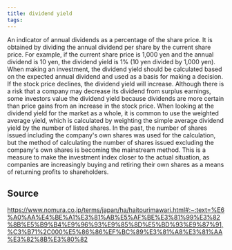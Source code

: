 ```yaml
---
title: dividend yield
tags: 
---
```


An indicator of annual dividends as a percentage of the share price. It is obtained by dividing the annual dividend per share by the current share price. For example, if the current share price is 1,000 yen and the annual dividend is 10 yen, the dividend yield is 1% (10 yen divided by 1,000 yen). When making an investment, the dividend yield should be calculated based on the expected annual dividend and used as a basis for making a decision. If the stock price declines, the dividend yield will increase. Although there is a risk that a company may decrease its dividend from surplus earnings, some investors value the dividend yield because dividends are more certain than price gains from an increase in the stock price. When looking at the dividend yield for the market as a whole, it is common to use the weighted average yield, which is calculated by weighting the simple average dividend yield by the number of listed shares. In the past, the number of shares issued including the company's own shares was used for the calculation, but the method of calculating the number of shares issued excluding the company's own shares is becoming the mainstream method. This is a measure to make the investment index closer to the actual situation, as companies are increasingly buying and retiring their own shares as a means of returning profits to shareholders.

## Source
https://www.nomura.co.jp/terms/japan/ha/haitourimawari.html#:~:text=%E6%A0%AA%E4%BE%A1%E3%81%AB%E5%AF%BE%E3%81%99%E3%82%8B%E5%B9%B4%E9%96%93%E9%85%8D%E5%BD%93%E9%87%91,%C3%B71%2C000%E5%86%86%EF%BC%89%E3%81%A8%E3%81%AA%E3%82%8B%E3%80%82